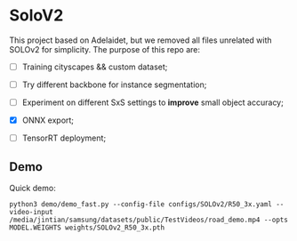 # SoloV2

This project based on Adelaidet, but we removed all files unrelated with SOLOv2 for simplicity. The purpose of this repo are:

- [ ] Training cityscapes && custom dataset;
- [ ] Try different backbone for instance segmentation;
- [ ] Experiment on different SxS settings to **improve** small object accuracy;
- [x] ONNX export;
- [ ]  TensorRT deployment;



## Demo

Quick demo:

```
python3 demo/demo_fast.py --config-file configs/SOLOv2/R50_3x.yaml --video-input /media/jintian/samsung/datasets/public/TestVideos/road_demo.mp4 --opts MODEL.WEIGHTS weights/SOLOv2_R50_3x.pth
```


